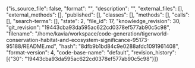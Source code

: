 {"is_source_file": false, "format": "", "description": "", "external_files": [], "external_methods": [], "published": [], "classes": [], "methods": [], "calls": [], "search-terms": [], "state": 2, "file_id": 17, "knowledge_revision": 30, "git_revision": "19443cba93da595ac622cd0378ef577ab90c5c98", "filename": "/home/kavia/workspace/code-generation/tigerworld-conservation-habitat-and-ecosystem-significance-95173-95188/README.md", "hash": "8dfb9b1bd84c9e0288afdc1091961408", "format-version": 4, "code-base-name": "default", "revision_history": [{"30": "19443cba93da595ac622cd0378ef577ab90c5c98"}]}